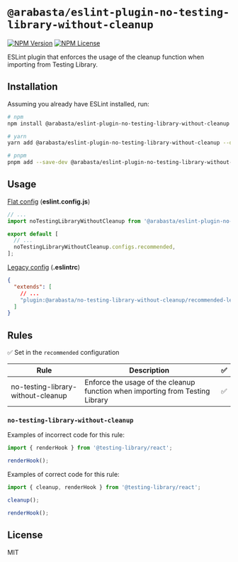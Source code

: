 # `@arabasta/eslint-plugin-no-testing-library-without-cleanup`

[![NPM Version](https://img.shields.io/npm/v/%40arabasta%2Feslint-plugin-no-testing-library-without-cleanup)](https://www.npmjs.com/package/@arabasta/eslint-plugin-no-testing-library-without-cleanup)
[![NPM License](https://img.shields.io/npm/l/%40arabasta%2Feslint-plugin-no-testing-library-without-cleanup)](https://github.com/CloudNStoyan/arabasta/blob/main/eslint-plugin-no-testing-library-without-cleanup/LICENSE)

ESLint plugin that enforces the usage of the cleanup function when importing from Testing Library.

## Installation

Assuming you already have ESLint installed, run:

```sh
# npm
npm install @arabasta/eslint-plugin-no-testing-library-without-cleanup --save-dev

# yarn
yarn add @arabasta/eslint-plugin-no-testing-library-without-cleanup --dev

# pnpm
pnpm add --save-dev @arabasta/eslint-plugin-no-testing-library-without-cleanup
```

## Usage

[Flat config](https://eslint.org/docs/latest/use/configure/configuration-files)
(**eslint.config.js**)

```js
// ...
import noTestingLibraryWithoutCleanup from '@arabasta/eslint-plugin-no-testing-library-without-cleanup';

export default [
  // ...
  noTestingLibraryWithoutCleanup.configs.recommended,
];
```

[Legacy config](https://eslint.org/docs/latest/use/configure/configuration-files-deprecated)
(**.eslintrc**)

```json
{
  "extends": [
    // ...
    "plugin:@arabasta/no-testing-library-without-cleanup/recommended-legacy"
  ]
}
```

## Rules

✅ Set in the `recommended` configuration

| Rule                               | Description                                                                   | ✅  |
| ---------------------------------- | ----------------------------------------------------------------------------- | :-: |
| no-testing-library-without-cleanup | Enforce the usage of the cleanup function when importing from Testing Library | ✅  |

### `no-testing-library-without-cleanup`

Examples of incorrect code for this rule:

```js
import { renderHook } from '@testing-library/react';

renderHook();
```

Examples of correct code for this rule:

```js
import { cleanup, renderHook } from '@testing-library/react';

cleanup();

renderHook();
```

## License

MIT
